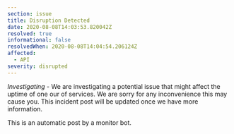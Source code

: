 ```yaml
---
section: issue
title: Disruption Detected
date: 2020-08-08T14:03:53.820042Z
resolved: true
informational: false
resolvedWhen: 2020-08-08T14:04:54.206124Z
affected:
  - API
severity: disrupted
---
```

*Investigating* - We are investigating a potential issue that might affect the uptime of one our of services. We are sorry for any inconvenience this may cause you. This incident post will be updated once we have more information.

This is an automatic post by a monitor bot.
        